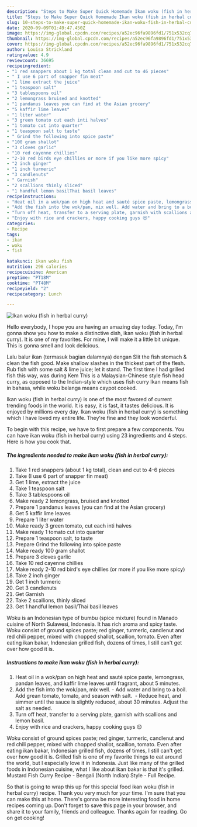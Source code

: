 ```yaml
---
description: "Steps to Make Super Quick Homemade Ikan woku (fish in herbal curry)"
title: "Steps to Make Super Quick Homemade Ikan woku (fish in herbal curry)"
slug: 10-steps-to-make-super-quick-homemade-ikan-woku-fish-in-herbal-curry
date: 2020-09-09T01:49:47.450Z
image: https://img-global.cpcdn.com/recipes/a52ec96fa9896fd1/751x532cq70/ikan-woku-fish-in-herbal-curry-recipe-main-photo.jpg
thumbnail: https://img-global.cpcdn.com/recipes/a52ec96fa9896fd1/751x532cq70/ikan-woku-fish-in-herbal-curry-recipe-main-photo.jpg
cover: https://img-global.cpcdn.com/recipes/a52ec96fa9896fd1/751x532cq70/ikan-woku-fish-in-herbal-curry-recipe-main-photo.jpg
author: Louisa Strickland
ratingvalue: 4.9
reviewcount: 36695
recipeingredient:
- "1 red snappers about 1 kg total clean and cut to 46 pieces"
- " I use 6 part of snapper fin meat"
- "1 lime extract the juice"
- "1 teaspoon salt"
- "3 tablespoons oil"
- "2 lemongrass bruised and knotted"
- "1 pandanus leaves you can find at the Asian grocery"
- "5 kaffir lime leaves"
- "1 liter water"
- "3 green tomato cut each inti halves"
- "1 tomato cut into quarter"
- "1 teaspoon salt to taste"
- " Grind the following into spice paste"
- "100 gram shallot"
- "3 cloves garlic"
- "10 red cayenne chillies"
- "2-10 red birds eye chillies or more if you like more spicy"
- "2 inch ginger"
- "1 inch turmeric"
- "3 candlenuts"
- " Garnish"
- "2 scallions thinly sliced"
- "1 handful lemon basilThai basil leaves"
recipeinstructions:
- "Heat oil in a wok/pan on high heat and sauté spice paste, lemongrass, pandan leaves, and kaffir lime leaves until fragrant, about 5 minutes."
- "Add the fish into the wok/pan, mix well. Add water and bring to a boil.  Add grean tomato, tomato, and season with salt.  Reduce heat, and simmer until the sauce is slightly reduced, about 30 minutes. Adjust the salt as needed."
- "Turn off heat, transfer to a serving plate, garnish with scallions and lemon basil."
- "Enjoy with rice and crackers, happy cooking guys 😍"
categories:
- Recipe
tags:
- ikan
- woku
- fish

katakunci: ikan woku fish 
nutrition: 296 calories
recipecuisine: American
preptime: "PT18M"
cooktime: "PT48M"
recipeyield: "2"
recipecategory: Lunch

---
```



![Ikan woku (fish in herbal curry)](https://img-global.cpcdn.com/recipes/a52ec96fa9896fd1/751x532cq70/ikan-woku-fish-in-herbal-curry-recipe-main-photo.jpg)

Hello everybody, I hope you are having an amazing day today. Today, I'm gonna show you how to make a distinctive dish, ikan woku (fish in herbal curry). It is one of my favorites. For mine, I will make it a little bit unique. This is gonna smell and look delicious.

Lalu balur ikan (termasuk bagian dalamnya) dengan Slit the fish stomach &amp; clean the fish good. Make shallow slashes in the thickest part of the flesh. Rub fish with some salt &amp; lime juice; let it stand. The first time I had grilled fish this way, was during Kem This is a Malaysian-Chinese style fish head curry, as opposed to the Indian-style which uses fish curry Ikan means fish in bahasa, while woku belanga means caypot cooked.

Ikan woku (fish in herbal curry) is one of the most favored of current trending foods in the world. It is easy, it is fast, it tastes delicious. It is enjoyed by millions every day. Ikan woku (fish in herbal curry) is something which I have loved my entire life. They're fine and they look wonderful.


To begin with this recipe, we have to first prepare a few components. You can have ikan woku (fish in herbal curry) using 23 ingredients and 4 steps. Here is how you cook that.

<!--inarticleads1-->

##### The ingredients needed to make Ikan woku (fish in herbal curry):

1. Take 1 red snappers (about 1 kg total), clean and cut to 4-6 pieces
1. Take  (I use 6 part of snapper fin meat)
1. Get 1 lime, extract the juice
1. Take 1 teaspoon salt
1. Take 3 tablespoons oil
1. Make ready 2 lemongrass, bruised and knotted
1. Prepare 1 pandanus leaves (you can find at the Asian grocery)
1. Get 5 kaffir lime leaves
1. Prepare 1 liter water
1. Make ready 3 green tomato, cut each inti halves
1. Make ready 1 tomato cut into quarter
1. Prepare 1 teaspoon salt, to taste
1. Prepare  Grind the following into spice paste
1. Make ready 100 gram shallot
1. Prepare 3 cloves garlic
1. Take 10 red cayenne chillies
1. Make ready 2-10 red bird&#39;s eye chillies (or more if you like more spicy)
1. Take 2 inch ginger
1. Get 1 inch turmeric
1. Get 3 candlenuts
1. Get  Garnish
1. Take 2 scallions, thinly sliced
1. Get 1 handful lemon basil/Thai basil leaves


Woku is an Indonesian type of bumbu (spice mixture) found in Manado cuisine of North Sulawesi, Indonesia. It has rich aroma and spicy taste. Woku consist of ground spices paste; red ginger, turmeric, candlenut and red chili pepper, mixed with chopped shallot, scallion, tomato. Even after eating ikan bakar, Indonesian grilled fish, dozens of times, I still can&#39;t get over how good it is. 

<!--inarticleads2-->

##### Instructions to make Ikan woku (fish in herbal curry):

1. Heat oil in a wok/pan on high heat and sauté spice paste, lemongrass, pandan leaves, and kaffir lime leaves until fragrant, about 5 minutes.
1. Add the fish into the wok/pan, mix well. - Add water and bring to a boil.  Add grean tomato, tomato, and season with salt.  - Reduce heat, and simmer until the sauce is slightly reduced, about 30 minutes. Adjust the salt as needed.
1. Turn off heat, transfer to a serving plate, garnish with scallions and lemon basil.
1. Enjoy with rice and crackers, happy cooking guys 😍


Woku consist of ground spices paste; red ginger, turmeric, candlenut and red chili pepper, mixed with chopped shallot, scallion, tomato. Even after eating ikan bakar, Indonesian grilled fish, dozens of times, I still can&#39;t get over how good it is. Grilled fish is one of my favorite things to eat around the world, but I especially love it in Indonesia. Just like many of the grilled foods in Indonesian cuisine, what I like about ikan bakar is that it&#39;s grilled. Mustard Fish Curry Recipe - Bengali (North Indian) Style - Full Recipe. 

So that is going to wrap this up for this special food ikan woku (fish in herbal curry) recipe. Thank you very much for your time. I'm sure that you can make this at home. There's gonna be more interesting food in home recipes coming up. Don't forget to save this page in your browser, and share it to your family, friends and colleague. Thanks again for reading. Go on get cooking!
